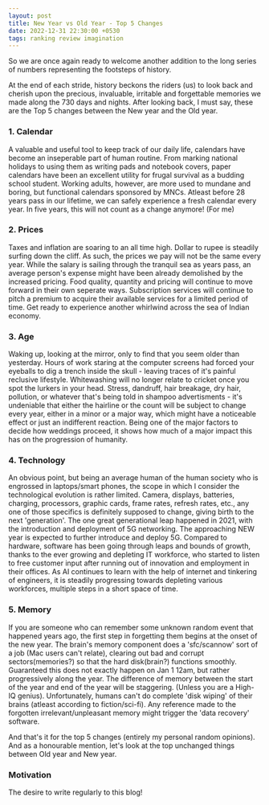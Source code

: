 ```yaml
---
layout: post
title: New Year vs Old Year - Top 5 Changes
date: 2022-12-31 22:30:00 +0530
tags: ranking review imagination
---
```


So we are once again ready to welcome another addition to the long series of numbers representing the footsteps of history.  

At the end of each stride, history beckons the riders (us) to look back and cherish upon the precious, invaluable, irritable and forgettable memories we made along the 730 days and nights. After looking back, I must say, these are the Top 5 changes between the New year and the Old year.
<!--more-->
### 1. Calendar

A valuable and useful tool to keep track of our daily life, calendars have become an inseperable part of human routine. From marking national holidays to using them as writing pads and notebook covers, paper calendars have been an excellent utility for frugal survival as a budding school student. Working adults, however, are more used to mundane and boring, but functional calendars sponsored by MNCs. Atleast before 28 years pass in our lifetime, we can safely experience a fresh calendar every year. In five years, this will not count as a change anymore! (For me)

### 2. Prices

Taxes and inflation are soaring to an all time high. Dollar to rupee is steadily surfing down the cliff. As such, the prices we pay will not be the same every year. While the salary is sailing through the tranquil sea as years pass, an average person's expense might have been already demolished by the increased pricing. Food quality, quantity and pricing will continue to move forward in their own seperate ways. Subscription services will continue to pitch a premium to acquire their available services for a limited period of time. Get ready to experience another whirlwind across the sea of Indian economy.

### 3. Age

Waking up, looking at the mirror, only to find that you seem older than yesterday. Hours of work staring at the computer screens had forced your eyeballs to dig a trench inside the skull - leaving traces of it's painful reclusive lifestyle. Whitewashing will no longer relate to cricket once you spot the lurkers in your head. Stress, dandruff, hair breakage, dry hair, pollution, or whatever that's being told in shampoo advertisments - it's undeniable that either the hairline or the count will be subject to change every year, either in a minor or a major way, which might have a noticeable effect or just an indifferent reaction. Being one of the major factors to decide how weddings proceed, it shows how much of a major impact this has on the progression of humanity.

### 4. Technology

An obvious point, but being an average human of the human society who is engrossed in laptops/smart phones, the scope in which I consider the technological evolution is rather limited. Camera, displays, batteries, charging, processors, graphic cards, frame rates, refresh rates, etc., any one of those specifics is definitely supposed to change, giving birth to the next 'generation'. The one great generational leap happened in 2021, with the introduction and deployment of 5G networking. The approaching NEW year is expected to further introduce and deploy 5G. Compared to hardware, software has been going through leaps and bounds of growth, thanks to the ever growing and depleting IT workforce, who started to listen to free customer input after running out of innovation and employment in their offices. As AI continues to learn with the help of internet and tinkering of engineers, it is steadily progressing towards depleting various workforces, multiple steps in a short space of time.

### 5. Memory

If you are someone who can remember some unknown random event that happened years ago, the first step in forgetting them begins at the onset of the new year. The brain's memory component does a 'sfc/scannow' sort of a job (Mac users can't relate), clearing out bad and corrupt sectors(memories?) so that the hard disk(brain?) functions smoothly. Guaranteed this does not exactly happen on Jan 1 12am, but rather progressively along the year. The difference of memory between the start of the year and end of the year will be staggering. (Unless you are a High-IQ genius). 
Unfortunately, humans can't do complete 'disk wiping' of their brains (atleast according to fiction/sci-fi). Any reference made to the forgotten irrelevant/unpleasant memory might trigger the 'data recovery' software.

And that's it for the top 5 changes (entirely my personal random opinions).
And as a honourable mention, let's look at the top unchanged things between Old year and New year.

### Motivation

The desire to write regularly to this blog!